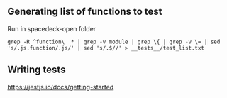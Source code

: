 ## Generating list of functions to test

Run in spacedeck-open folder

```
grep -R ^function\  * | grep -v module | grep \{ | grep -v \= | sed 's/.js.function/.js/' | sed 's/.$//' > __tests__/test_list.txt
```

## Writing tests

https://jestjs.io/docs/getting-started
